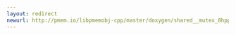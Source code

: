 ```yaml
---
layout: redirect
newurl: http://pmem.io/libpmemobj-cpp/master/doxygen/shared__mutex_8hpp.html
---
```

